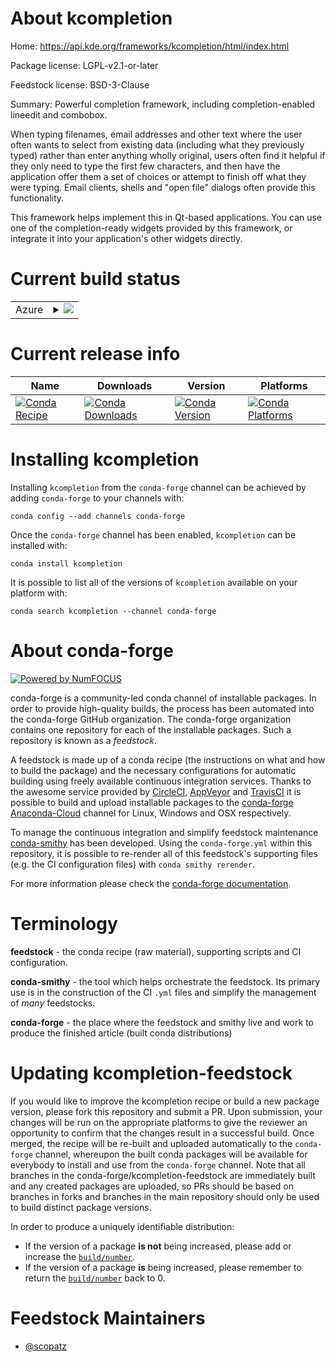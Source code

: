 About kcompletion
=================

Home: https://api.kde.org/frameworks/kcompletion/html/index.html

Package license: LGPL-v2.1-or-later

Feedstock license: BSD-3-Clause

Summary: Powerful completion framework, including completion-enabled lineedit and combobox.

When typing filenames, email addresses and other text where the user often wants to
select from existing data (including what they previously typed) rather than enter
anything wholly original, users often find it helpful if they only need to type the
first few characters, and then have the application offer them a set of choices or
attempt to finish off what they were typing. Email clients, shells and "open file"
dialogs often provide this functionality.

This framework helps implement this in Qt-based applications. You can use one of
the completion-ready widgets provided by this framework, or integrate it into your
application's other widgets directly.


Current build status
====================


<table>
    
  <tr>
    <td>Azure</td>
    <td>
      <details>
        <summary>
          <a href="https://dev.azure.com/conda-forge/feedstock-builds/_build/latest?definitionId=8490&branchName=master">
            <img src="https://dev.azure.com/conda-forge/feedstock-builds/_apis/build/status/kcompletion-feedstock?branchName=master">
          </a>
        </summary>
        <table>
          <thead><tr><th>Variant</th><th>Status</th></tr></thead>
          <tbody><tr>
              <td>linux_64</td>
              <td>
                <a href="https://dev.azure.com/conda-forge/feedstock-builds/_build/latest?definitionId=8490&branchName=master">
                  <img src="https://dev.azure.com/conda-forge/feedstock-builds/_apis/build/status/kcompletion-feedstock?branchName=master&jobName=linux&configuration=linux_64_" alt="variant">
                </a>
              </td>
            </tr>
          </tbody>
        </table>
      </details>
    </td>
  </tr>
</table>

Current release info
====================

| Name | Downloads | Version | Platforms |
| --- | --- | --- | --- |
| [![Conda Recipe](https://img.shields.io/badge/recipe-kcompletion-green.svg)](https://anaconda.org/conda-forge/kcompletion) | [![Conda Downloads](https://img.shields.io/conda/dn/conda-forge/kcompletion.svg)](https://anaconda.org/conda-forge/kcompletion) | [![Conda Version](https://img.shields.io/conda/vn/conda-forge/kcompletion.svg)](https://anaconda.org/conda-forge/kcompletion) | [![Conda Platforms](https://img.shields.io/conda/pn/conda-forge/kcompletion.svg)](https://anaconda.org/conda-forge/kcompletion) |

Installing kcompletion
======================

Installing `kcompletion` from the `conda-forge` channel can be achieved by adding `conda-forge` to your channels with:

```
conda config --add channels conda-forge
```

Once the `conda-forge` channel has been enabled, `kcompletion` can be installed with:

```
conda install kcompletion
```

It is possible to list all of the versions of `kcompletion` available on your platform with:

```
conda search kcompletion --channel conda-forge
```


About conda-forge
=================

[![Powered by NumFOCUS](https://img.shields.io/badge/powered%20by-NumFOCUS-orange.svg?style=flat&colorA=E1523D&colorB=007D8A)](http://numfocus.org)

conda-forge is a community-led conda channel of installable packages.
In order to provide high-quality builds, the process has been automated into the
conda-forge GitHub organization. The conda-forge organization contains one repository
for each of the installable packages. Such a repository is known as a *feedstock*.

A feedstock is made up of a conda recipe (the instructions on what and how to build
the package) and the necessary configurations for automatic building using freely
available continuous integration services. Thanks to the awesome service provided by
[CircleCI](https://circleci.com/), [AppVeyor](https://www.appveyor.com/)
and [TravisCI](https://travis-ci.com/) it is possible to build and upload installable
packages to the [conda-forge](https://anaconda.org/conda-forge)
[Anaconda-Cloud](https://anaconda.org/) channel for Linux, Windows and OSX respectively.

To manage the continuous integration and simplify feedstock maintenance
[conda-smithy](https://github.com/conda-forge/conda-smithy) has been developed.
Using the ``conda-forge.yml`` within this repository, it is possible to re-render all of
this feedstock's supporting files (e.g. the CI configuration files) with ``conda smithy rerender``.

For more information please check the [conda-forge documentation](https://conda-forge.org/docs/).

Terminology
===========

**feedstock** - the conda recipe (raw material), supporting scripts and CI configuration.

**conda-smithy** - the tool which helps orchestrate the feedstock.
                   Its primary use is in the construction of the CI ``.yml`` files
                   and simplify the management of *many* feedstocks.

**conda-forge** - the place where the feedstock and smithy live and work to
                  produce the finished article (built conda distributions)


Updating kcompletion-feedstock
==============================

If you would like to improve the kcompletion recipe or build a new
package version, please fork this repository and submit a PR. Upon submission,
your changes will be run on the appropriate platforms to give the reviewer an
opportunity to confirm that the changes result in a successful build. Once
merged, the recipe will be re-built and uploaded automatically to the
`conda-forge` channel, whereupon the built conda packages will be available for
everybody to install and use from the `conda-forge` channel.
Note that all branches in the conda-forge/kcompletion-feedstock are
immediately built and any created packages are uploaded, so PRs should be based
on branches in forks and branches in the main repository should only be used to
build distinct package versions.

In order to produce a uniquely identifiable distribution:
 * If the version of a package **is not** being increased, please add or increase
   the [``build/number``](https://conda.io/docs/user-guide/tasks/build-packages/define-metadata.html#build-number-and-string).
 * If the version of a package **is** being increased, please remember to return
   the [``build/number``](https://conda.io/docs/user-guide/tasks/build-packages/define-metadata.html#build-number-and-string)
   back to 0.

Feedstock Maintainers
=====================

* [@scopatz](https://github.com/scopatz/)

